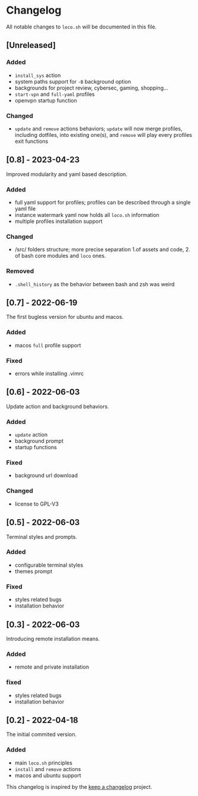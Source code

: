 # Changelog

All notable changes to ```loco.sh``` will be documented in this file.

## [Unreleased]

### Added
- ```install_sys``` action
- system paths support for ```-B``` background option
- backgrounds for project review, cybersec, gaming, shopping...
- ```start-vpn``` and ```full-yaml``` profiles
- openvpn startup function

### Changed

- ```update``` and ```remove``` actions behaviors; ```update``` will now merge profiles, including dotfiles, into existing one(s), and ```remove``` will play every profiles exit functions

## [0.8] - 2023-04-23

Improved modularity and yaml based description.

### Added

- full yaml support for profiles; profiles can be described through a single yaml file
- instance watermark yaml now holds all ```loco.sh``` information
- multiple profiles installation support

### Changed

- /src/ folders structure; more precise separation 1.of assets and code, 2. of bash core modules and ```loco``` ones.

### Removed

- ```.shell_history``` as the behavior between bash and zsh was weird 


## [0.7] - 2022-06-19

The first bugless version for ubuntu and macos.

### Added

- macos ```full``` profile support

### Fixed

- errors while installing .vimrc

## [0.6] - 2022-06-03

Update action and background behaviors.

### Added

- ```update``` action
- background prompt
- startup functions

### Fixed

- background url download

### Changed

- license to GPL-V3

## [0.5] - 2022-06-03

Terminal styles and prompts.

### Added

- configurable terminal styles
- themes prompt

### Fixed

- styles related bugs
- installation behavior


## [0.3] - 2022-06-03

Introducing remote installation means.

### Added

- remote and private installation

### fixed

- styles related bugs
- installation behavior

## [0.2] - 2022-04-18

The initial commited version.

### Added

- main ```loco.sh``` principles
- ```install``` and ```remove``` actions
- macos and ubuntu support

This changelog is inspired by the [keep a changelog](https://github.com/olivierlacan/keep-a-changelog/) project.